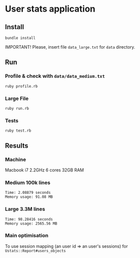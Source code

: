 # User stats application

## Install

`bundle install`

IMPORTANT! Please, insert file `data_large.txt` for `data` directory.

## Run

### Profile & check with `data/data_medium.txt`

`ruby profile.rb`

### Large File

`ruby run.rb`

### Tests

`ruby test.rb`

## Results

### Machine

Macbook i7 2.2GHz 6 cores 32GB RAM

### Medium 100k lines

```
Time: 2.08879 seconds
Memory usage: 91.08 MB
```

### Large 3.3M lines

```
Time: 98.28416 seconds
Memory usage: 2565.56 MB
```

### Main optimisation

To use session mapping (an user id => an user's sessions) for `Ustats::Report#users_objects`
